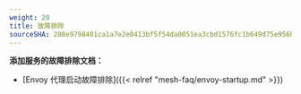 ```yaml
---
weight: 20
title: 故障排除
sourceSHA: 208e9798401ca1a7e2e0413bf5f54da0051ea3cbd1576fc1b649d75e956b768a
---
```


**添加服务的故障排除文档：**

- \[Envoy 代理启动故障排除]\({{< relref "mesh-faq/envoy-startup.md" >}})

